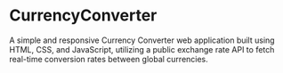 # CurrencyConverter

A simple and responsive Currency Converter web application built using HTML, CSS, and JavaScript, utilizing a public exchange rate API to fetch real-time conversion rates between global currencies.
